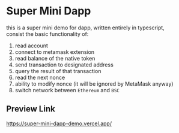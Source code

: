 # Super Mini Dapp
this is a super mini demo for dapp, written entirely in typescript,  
consist the basic functionality of:
1. read account
2. connect to metamask extension
3. read balance of the native token
4. send transaction to designated address
5. query the result of that transaction
5. read the next nonce
6. ability to modify nonce (it will be ignored by MetaMask anyway)
7. switch network between `Ethereum` and `BSC`

## Preview Link
https://super-mini-dapp-demo.vercel.app/